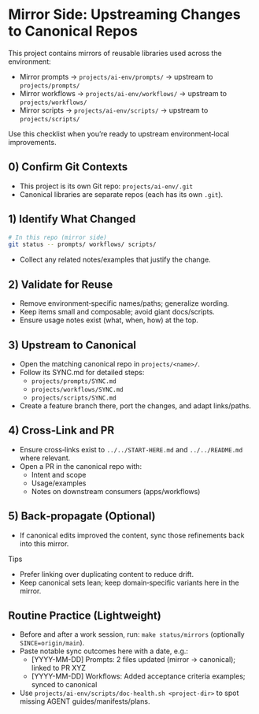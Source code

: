 # Mirror Side: Upstreaming Changes to Canonical Repos

This project contains mirrors of reusable libraries used across the environment:
- Mirror prompts → `projects/ai-env/prompts/` → upstream to `projects/prompts/`
- Mirror workflows → `projects/ai-env/workflows/` → upstream to `projects/workflows/`
- Mirror scripts → `projects/ai-env/scripts/` → upstream to `projects/scripts/`

Use this checklist when you’re ready to upstream environment‑local improvements.

## 0) Confirm Git Contexts
- This project is its own Git repo: `projects/ai-env/.git`
- Canonical libraries are separate repos (each has its own `.git`).

## 1) Identify What Changed
```bash
# In this repo (mirror side)
git status -- prompts/ workflows/ scripts/
```
- Collect any related notes/examples that justify the change.

## 2) Validate for Reuse
- Remove environment‑specific names/paths; generalize wording.
- Keep items small and composable; avoid giant docs/scripts.
- Ensure usage notes exist (what, when, how) at the top.

## 3) Upstream to Canonical
- Open the matching canonical repo in `projects/<name>/`.
- Follow its SYNC.md for detailed steps:
  - `projects/prompts/SYNC.md`
  - `projects/workflows/SYNC.md`
  - `projects/scripts/SYNC.md`
- Create a feature branch there, port the changes, and adapt links/paths.

## 4) Cross‑Link and PR
- Ensure cross‑links exist to `../../START-HERE.md` and `../../README.md` where relevant.
- Open a PR in the canonical repo with:
  - Intent and scope
  - Usage/examples
  - Notes on downstream consumers (apps/workflows)

## 5) Back‑propagate (Optional)
- If canonical edits improved the content, sync those refinements back into this mirror.

Tips
- Prefer linking over duplicating content to reduce drift.
- Keep canonical sets lean; keep domain‑specific variants here in the mirror.

## Routine Practice (Lightweight)

- Before and after a work session, run: `make status/mirrors` (optionally `SINCE=origin/main`).
- Paste notable sync outcomes here with a date, e.g.:
  - [YYYY-MM-DD] Prompts: 2 files updated (mirror → canonical); linked to PR XYZ
  - [YYYY-MM-DD] Workflows: Added acceptance criteria examples; synced to canonical
- Use `projects/ai-env/scripts/doc-health.sh <project-dir>` to spot missing AGENT guides/manifests/plans.
